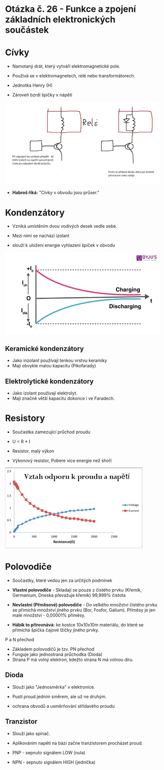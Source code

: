 # Otázka č. 26 - Funkce a zpojení základních elektronických součástek

# Cívky

- Namotaný drát, který vytváří elektromagnetické pole.
- Používá se v elektromagnetech, relé nebo transformátorech.
- Jednotka Henry (H)

- Zároveň bzrdí špičky v nápětí

![Cívky](img/26/civky.png)

- **Habroš říká:** "Cívky v obvodu jsou průser."

# Kondenzátory

- Vzniká umístěním dvou vodivých desek vedle sebe.
- Mezi nimi se nachází izolant

- slouží k uložení energie vyhlazení špiček v obvodu

![Kondezátor graf](img/26/kondenzator_graf.png)

## Keramické kondenzátory

- Jako inzolant používají tenkou vrstvu keramiky
- Mají obvykle malou kapacitu (Pikofarady)

## Elektrolytické kondenzátory

- Jako izolant používají elektrolyt.
- Mají značně větší kapacitu dokonce i ve Faradech.

# Resistory

- Součastka zamezující průchod proudu
- U = R * I

- Resistor, malý výkon

- Výkonový resistor, Pobere více energie než shoří

![Resistor graf](img/26/resistor_graf.png)

# Polovodiče

- Součastky, které vedou jen za určitých podmínek
- **Vlastní polovodiče** - Skladají se pouze z čistého prvku (Křemík, Germanium, Dneska převažuje křemík) 99,999% čistota

- **Nevlastní (Přměsové) polovodiče** - Do velkého množství čistého prvku se přimíchá množství jiného prvku (Bor, Fosfor, Galium).
Příměsy je jen malé množství - 0,00001% příměsy.

- **Hábík to přirovnává:** ke kostce 10x10x10m materiálu, do které se přimíchá špička čajové lžičky jiného prvky.

P a N přechod

- Základem polovodičů je tzv. PN přechod
- Funguje jako jednostraná průchodka (Dioda)
- Strana P má volný elektron, kdežto strana N má volnou díru. 

## Dioda

- Slouží jako "Jednosměrka" v elektronice.
- Pustí proud jedním směrem, ale už ne druhým.

- ochrana obvodů a usměrňování střídavého proudu

## Tranzistor

- Slouží jako spínač.
- Aplikováním napětí na bázi začne tranzistorem procházet proud. 

- PNP - sepnuto signálem LOW (nula)
- NPN - sepnuto signálem HIGH (jednička)